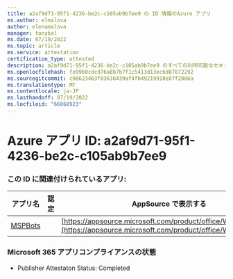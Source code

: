 ```yaml
---
title: a2af9d71-95f1-4236-be2c-c105ab9b7ee9 の ID 情報のAzure アプリ
ms.author: elmalova
author: elenamalova
manager: tonybal
ms.date: 07/19/2022
ms.topic: article
ms.service: attestation
certification_type: attested
description: a2af9d71-95f1-4236-be2c-c105ab9b7ee9 のすべての利用可能なセキュリティとコンプライアンス情報。
ms.openlocfilehash: fe9960cdcd76a8b7b7f1c5413d13ec6d87872292
ms.sourcegitcommit: c98623463f83636439af4fb49219918e87f2086a
ms.translationtype: MT
ms.contentlocale: ja-JP
ms.lasthandoff: 07/19/2022
ms.locfileid: "66868923"
---
```

# <a name="azure-app-id-a2af9d71-95f1-4236-be2c-c105ab9b7ee9"></a>Azure アプリ ID: a2af9d71-95f1-4236-be2c-c105ab9b7ee9


### <a name="apps-associated-with-this-id"></a>この ID に関連付けられているアプリ:
| **アプリ名** | **認定** | **AppSource で表示する** |
|--------------|---------------|-----------------------|
| [MSPBots](../forward/WA200001128.md) |  | [https://appsource.microsoft.com/product/office/WA200001128](https://appsource.microsoft.com/product/office/WA200001128) |

### <a name="microsoft-365-app-compliance-status"></a>Microsoft 365 アプリコンプライアンスの状態
- Publisher Attestaton Status: Completed
